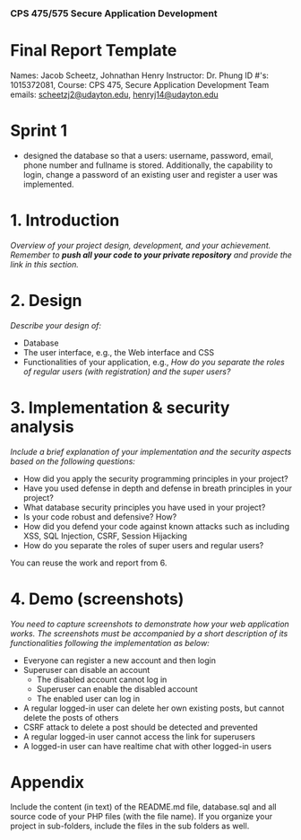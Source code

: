 ### CPS 475/575 Secure Application Development 

# Final Report Template 

Names: Jacob Scheetz, Johnathan Henry
Instructor: Dr. Phung 
ID #'s: 1015372081, 
Course: CPS 475, Secure Application Development
Team emails: scheetzj2@udayton.edu, henryj14@udayton.edu

# Sprint 1

* designed the database so that a users: username, password, email, phone number and fullname is stored. Additionally, the capability to login, change a password of an existing user and register a user was implemented.  


# 1. Introduction

_Overview of your project design, development, and your achievement. Remember to **push all your code to your private repository** and provide the link in this section._

# 2. Design

_Describe your design of:_ 


*   Database
*   The user interface, e.g., the Web interface and CSS
*   Functionalities of your application, e.g., _How do you separate the roles of regular users (with registration) and the super users?_

# 3. Implementation & security analysis

_Include a brief explanation of your implementation and the security aspects based on the following questions:_

*   How did you apply the security programming principles in your project?
*   Have you used defense in depth and defense in breath principles in your project?
*   What database security principles you have used in your project?
*   Is your code robust and defensive? How?
*   How did you defend your code against known attacks such as including XSS, SQL Injection, CSRF, Session Hijacking
*   How do you separate the roles of super users and regular users?

You can reuse the work and report from 6.



# 4. Demo (screenshots)

_You need to capture screenshots to demonstrate how your web application works. The screenshots must be accompanied by a short description of its functionalities following the implementation as below:_

*   Everyone can register a new account and then login
*   Superuser can disable an account
    *   The disabled account cannot log in 
    *   Superuser can enable the disabled account
    *   The enabled user can log in	
*   A regular logged-in user can delete her own existing posts, but cannot delete the posts of others
*   CSRF attack to delete a post should be detected and prevented
*   A regular logged-in user cannot access the link for superusers
*   A logged-in user can have realtime chat with other logged-in users

# Appendix

Include the content (in text) of the README.md file, database.sql and all source code of your PHP files (with the file name). 
If you organize your project in sub-folders, include the files in the sub folders as well.